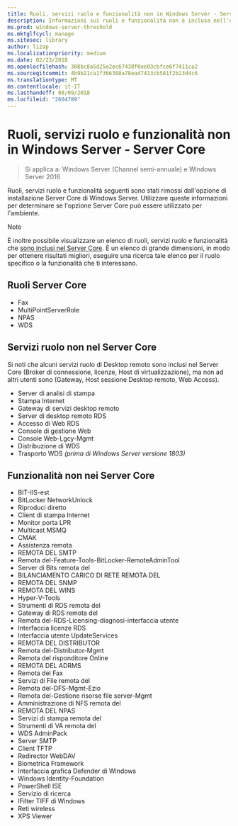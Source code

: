 ```yaml
---
title: Ruoli, servizi ruolo e funzionalità non in Windows Server - Server Core
description: Informazioni sui ruoli e funzionalità non è inclusa nell'opzione di installazione Server Core di Windows Server.
ms.prod: windows-server-threshold
ms.mktglfcycl: manage
ms.sitesec: library
author: lizap
ms.localizationpriority: medium
ms.date: 02/23/2018
ms.openlocfilehash: 308bc8a5d25e2ec67438f0ee03cbfce6f7411ca2
ms.sourcegitcommit: 4b9b21ca1f366388a78ead7413cb581f2b23d4c6
ms.translationtype: MT
ms.contentlocale: it-IT
ms.lasthandoff: 08/09/2018
ms.locfileid: "2604789"
---
```

# Ruoli, servizi ruolo e funzionalità non in Windows Server - Server Core

> Si applica a: Windows Server (Channel semi-annuale) e Windows Server 2016

Ruoli, servizi ruolo e funzionalità seguenti sono stati rimossi dall'opzione di installazione Server Core di Windows Server. Utilizzare queste informazioni per determinare se l'opzione Server Core può essere utilizzato per l'ambiente.

> [!NOTE]
> È inoltre possibile visualizzare un elenco di ruoli, servizi ruolo e funzionalità che [sono inclusi nel Server Core](server-core-roles-and-services.md). È un elenco di grande dimensioni, in modo per ottenere risultati migliori, eseguire una ricerca tale elenco per il ruolo specifico o la funzionalità che ti interessano.

## Ruoli Server Core

- Fax
- MultiPointServerRole
- NPAS
- WDS

## Servizi ruolo non nel Server Core
Si noti che alcuni servizi ruolo di Desktop remoto sono inclusi nel Server Core (Broker di connessione, licenze, Host di virtualizzazione), ma non ad altri utenti sono (Gateway, Host sessione Desktop remoto, Web Access).

- Server di analisi di stampa
- Stampa Internet
- Gateway di servizi desktop remoto
- Server di desktop remoto RDS
- Accesso di Web RDS
- Console di gestione Web
- Console Web-Lgcy-Mgmt
- Distribuzione di WDS
- Trasporto WDS *(prima di Windows Server versione 1803)*

## Funzionalità non nei Server Core

- BIT-IIS-est
- BitLocker NetworkUnlock
- Riproduci diretto
- Client di stampa Internet
- Monitor porta LPR
- Multicast MSMQ
- CMAK
- Assistenza remota
- REMOTA DEL SMTP
- Remota del-Feature-Tools-BitLocker-RemoteAdminTool
- Server di Bits remota del
- BILANCIAMENTO CARICO DI RETE REMOTA DEL
- REMOTA DEL SNMP
- REMOTA DEL WINS
- Hyper-V-Tools
- Strumenti di RDS remota del
- Gateway di RDS remota del
- Remota del-RDS-Licensing-diagnosi-interfaccia utente
- Interfaccia licenze RDS
- Interfaccia utente UpdateServices
- REMOTA DEL DISTRIBUTOR
- Remota del-Distributor-Mgmt
- Remota del risponditore Online
- REMOTA DEL ADRMS
- Remota del Fax
- Servizi di File remota del
- Remota del-DFS-Mgmt-Ezio
- Remota del-Gestione risorse file server-Mgmt
- Amministrazione di NFS remota del
- REMOTA DEL NPAS
- Servizi di stampa remota del
- Strumenti di VA remota del
- WDS AdminPack
- Server SMTP
- Client TFTP
- Redirector WebDAV
- Biometrica Framework
- Interfaccia grafica Defender di Windows
- Windows Identity-Foundation
- PowerShell ISE
- Servizio di ricerca
- IFilter TIFF di Windows
- Reti wireless
- XPS Viewer

